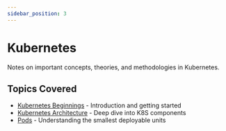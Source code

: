 ```yaml
---
sidebar_position: 3
---
```


# Kubernetes

Notes on important concepts, theories, and methodologies in Kubernetes.

## Topics Covered

- [Kubernetes Beginnings](./Kubernetes-Beginnings.md) - Introduction and getting started
- [Kubernetes Architecture](./Kubernetes-Architecture.md) - Deep dive into K8S components
- [Pods](./Pods.md) - Understanding the smallest deployable units
